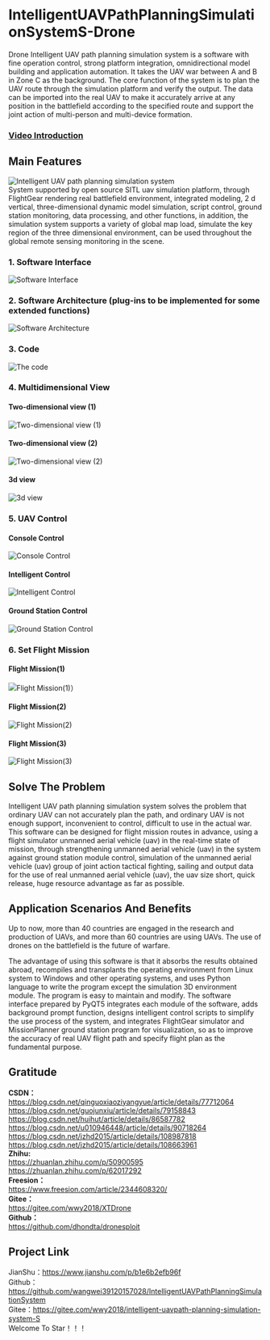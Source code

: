# IntelligentUAVPathPlanningSimulationSystemS-Drone
Drone  Intelligent UAV path planning simulation system is a software with fine operation control, strong platform integration, omnidirectional model building and application automation. It takes the UAV war between A and B in Zone C as the background. The core function of the system is to plan the UAV route through the simulation platform and verify the output. The data can be imported into the real UAV to make it accurately arrive at any position in the battlefield according to the specified route and support the joint action of multi-person and multi-device formation.
### [Video Introduction](https://www.yuque.com/u12074055/kb/qqkaw9)
## Main Features
![Intelligent UAV path planning simulation system](https://images.gitee.com/uploads/images/2021/0125/233607_f09b2d25_2323666.jpeg "13.jpg")<br>
System supported by open source SITL uav simulation platform, through FlightGear rendering real battlefield environment, integrated modeling, 2 d vertical, three-dimensional dynamic model simulation, script control, ground station monitoring, data processing, and other functions, in addition, the simulation system supports a variety of global map load, simulate the key region of the three dimensional environment, can be used throughout the global remote sensing monitoring in the scene.
### 1. Software Interface
![Software Interface](https://images.gitee.com/uploads/images/2021/0125/233744_ba69880f_2323666.png "1.png")
### 2. Software Architecture (plug-ins to be implemented for some extended functions)
![Software Architecture](https://images.gitee.com/uploads/images/2021/0125/233759_e596a868_2323666.png "2.png")
### 3. Code
![The code](https://images.gitee.com/uploads/images/2021/0125/233814_c0aa0ba5_2323666.png "3.png")
### 4. Multidimensional View
#### Two-dimensional view (1)
![Two-dimensional view (1)](https://images.gitee.com/uploads/images/2021/0125/233838_febcde95_2323666.png "4.png")
#### Two-dimensional view (2)
![Two-dimensional view (2)](https://images.gitee.com/uploads/images/2021/0125/233900_9a21536c_2323666.png "5.png")
#### 3d view
![3d view](https://images.gitee.com/uploads/images/2021/0125/233925_c9f2e081_2323666.png "6.png")
### 5. UAV Control
#### Console Control
![ Console Control](https://images.gitee.com/uploads/images/2021/0125/233942_e93cbff8_2323666.png "7.png")
#### Intelligent Control
![Intelligent Control](https://images.gitee.com/uploads/images/2021/0126/181402_cd1f8329_2323666.png "改git.png")
#### Ground Station Control
![Ground Station Control](https://images.gitee.com/uploads/images/2021/0125/234015_bc90af97_2323666.png "9.png")
### 6. Set Flight Mission
#### Flight Mission(1)
![Flight Mission(1)）](https://images.gitee.com/uploads/images/2021/0125/234038_f5448a7f_2323666.png "10.png")
#### Flight Mission(2)
![Flight Mission(2)](https://images.gitee.com/uploads/images/2021/0125/234057_37ff1cc1_2323666.png "11.png")
#### Flight Mission(3)
![Flight Mission(3)](https://images.gitee.com/uploads/images/2021/0125/234121_a8022c2e_2323666.png "12.png")
## Solve The Problem

Intelligent UAV path planning simulation system solves the problem that ordinary UAV can not accurately plan the path, and ordinary UAV is not enough support, inconvenient to control, difficult to use in the actual war. This software can be designed for flight mission routes in advance, using a flight simulator unmanned aerial vehicle (uav) in the real-time state of mission, through strengthening unmanned aerial vehicle (uav) in the system against ground station module control, simulation of the unmanned aerial vehicle (uav) group of joint action tactical fighting, sailing and output data for the use of real unmanned aerial vehicle (uav), the uav size short, quick release, huge resource advantage as far as possible.

## Application Scenarios And Benefits

Up to now, more than 40 countries are engaged in the research and production of UAVs, and more than 60 countries are using UAVs. The use of drones on the battlefield is the future of warfare.

The advantage of using this software is that it absorbs the results obtained abroad, recompiles and transplants the operating environment from Linux system to Windows and other operating systems, and uses Python language to write the program except the simulation 3D environment module. The program is easy to maintain and modify. The software interface prepared by PyQT5 integrates each module of the software, adds background prompt function, designs intelligent control scripts to simplify the use process of the system, and integrates FlightGear simulator and MissionPlanner ground station program for visualization, so as to improve the accuracy of real UAV flight path and specify flight plan as the fundamental purpose.

## Gratitude<br>
**CSDN：**<br>
https://blog.csdn.net/qinguoxiaoziyangyue/article/details/77712064<br>
https://blog.csdn.net/guojunxiu/article/details/79158843<br>
https://blog.csdn.net/huihut/article/details/86587782<br>
https://blog.csdn.net/u010946448/article/details/90718264<br>
https://blog.csdn.net/jzhd2015/article/details/108987818<br>
https://blog.csdn.net/jzhd2015/article/details/108663961<br>
**Zhihu:**<br>
https://zhuanlan.zhihu.com/p/50900595
https://zhuanlan.zhihu.com/p/62017292<br>
**Freesion：**<br>
https://www.freesion.com/article/2344608320/<br>
**Gitee：**<br>
https://gitee.com/wwy2018/XTDrone<br>
**Github：**<br>
https://github.com/dhondta/dronesploit<br>

## Project Link<br>
JianShu：https://www.jianshu.com/p/b1e6b2efb96f<br>
Github：https://github.com/wangwei39120157028/IntelligentUAVPathPlanningSimulationSystem<br>
Gitee：https://gitee.com/wwy2018/intelligent-uavpath-planning-simulation-system-S<br>
Welcome To Star！！！
